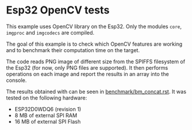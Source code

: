 # Esp32 OpenCV tests

This example uses OpenCV library on the Esp32. Only the modules `core`, `imgproc` and `imgcodecs` are compiled. 

The goal of this example is to check which OpenCV features are working and to benchmark their computation time on the target. 

The code reads PNG image of different size from the SPIFFS filesystem of the Esp32 (for now, only PNG files are supported). It then performs operations on each image and report the results in an array into the console. 



The results obtained with  can be seen in [benchmark/bm_concat.rst](benchmark/bm_concat.rst). It was tested on the following hardware:

* ESP32D0WDQ6 (revision 1)
* 8 MB of external SPI RAM
* 16 MB of external SPI Flash

